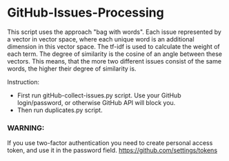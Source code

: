 # GitHub-Issues-Processing
This script uses the approach "bag with words". Each issue represented by a vector in vector space, where each unique word is an additional dimension in this vector space.
The tf-idf is used to calculate the weight of each term. The degree of similarity is the cosine of an angle between these vectors. This means, that the more two different issues consist of the same words, the higher their degree of similarity is.

Instruction:
* First run gitHub-collect-issues.py script. Use your GitHub login/password, or otherwise GitHub API will block you.
* Then run duplicates.py script.

### WARNING:
If you use two-factor authentication you need to create personal access token, and use it in the password field.
https://github.com/settings/tokens

